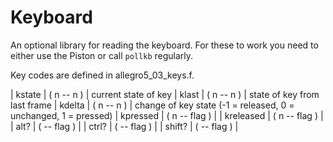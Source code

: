 # Keyboard

An optional library for reading the keyboard.  For these to work you need to either use the Piston or call `pollkb` regularly.

Key codes are defined in allegro5_03_keys.f.

| kstate    | ( n -- n ) | current state of key
| klast     | ( n -- n ) | state of key from last frame
| kdelta    | ( n -- n ) | change of key state (-1 = released, 0 = unchanged, 1 = pressed)
| kpressed  | ( n -- flag ) |
| kreleased | ( n -- flag ) |
| alt?      | ( -- flag ) |
| ctrl?     | ( -- flag ) |
| shift?    | ( -- flag ) |